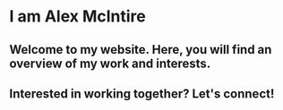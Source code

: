 # I am Alex McIntire

## Welcome to my website. Here, you will find an overview of my work and interests.

## Interested in working together? Let's connect!

